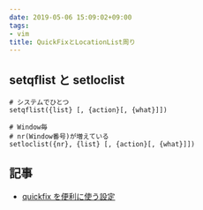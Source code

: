 ```yaml
---
date: 2019-05-06 15:09:02+09:00
tags:
- vim
title: QuickFixとLocationList周り
---
```


## setqflist と setloclist

```
# システムでひとつ
setqflist({list} [, {action}[, {what}]])

# Window毎
# nr(Window番号)が増えている
setloclist({nr}, {list} [, {action}[, {what}]])
```

## 記事
* [quickfix を便利に使う設定](https://thinca.hatenablog.com/entry/20130708/1373210009)

